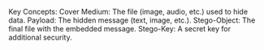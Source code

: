 Key Concepts:
Cover Medium: The file (image, audio, etc.) used to hide data.
Payload: The hidden message (text, image, etc.).
Stego-Object: The final file with the embedded message.
Stego-Key: A secret key for additional security.
